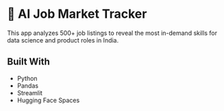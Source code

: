# 🧠 AI Job Market Tracker

This app analyzes 500+ job listings to reveal the most in-demand skills for data science and product roles in India.

## Built With
- Python
- Pandas
- Streamlit
- Hugging Face Spaces
